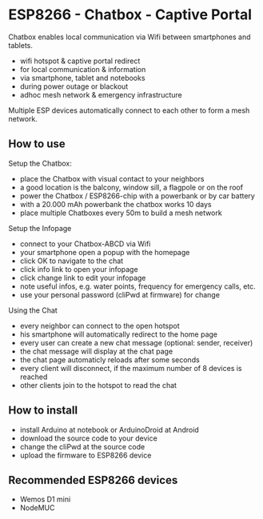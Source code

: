 # ESP8266 - Chatbox - Captive Portal

Chatbox enables local communication via Wifi between smartphones and tablets.

- wifi hotspot & captive portal redirect
- for local communication & information
- via smartphone, tablet and notebooks
- during power outage or blackout
- adhoc mesh network & emergency infrastructure

Multiple ESP devices automatically connect to each other to form a mesh network.

## How to use

Setup the Chatbox:
- place the Chatbox with visual contact to your neighbors
- a good location is the balcony, window sill, a flagpole or on the roof
- power the Chatbox / ESP8266-chip with a powerbank or by car battery
- with a 20.000 mAh powerbank the chatbox works 10 days
- place multiple Chatboxes every 50m to build a mesh network

Setup the Infopage
- connect to your Chatbox-ABCD via Wifi
- your smartphone open a popup with the homepage
- click OK to navigate to the chat
- click info link to open your infopage
- click change link to edit your infopage
- note useful infos, e.g. water points, frequency for emergency calls, etc.
- use your personal password (cliPwd at firmware) for change

Using the Chat
- every neighbor can connect to the open hotspot
- his smartphone will automatically redirect to the home page
- every user can create a new chat message (optional: sender, receiver)
- the chat message will display at the chat page
- the chat page automaticly reloads after some seconds
- every client will disconnect, if the maximum number of 8 devices is reached
- other clients join to the hotspot to read the chat

## How to install

- install Arduino at notebook or ArduinoDroid at Android
- download the source code to your device
- change the cliPwd at the source code
- upload the firmware to ESP8266 device

## Recommended ESP8266 devices

- Wemos D1 mini
- NodeMUC


